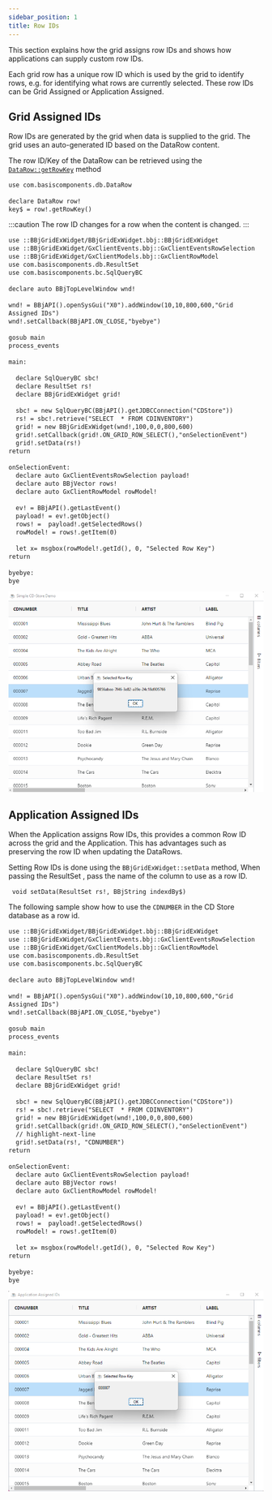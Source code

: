 ```yaml
---
sidebar_position: 1
title: Row IDs
---
```


This section explains how the grid assigns row IDs and shows how applications can supply custom row IDs.

Each grid row has a unique row ID which is used by the grid to identify rows, e.g. for identifying what rows are currently selected. These row IDs can be Grid Assigned or Application Assigned.

## Grid Assigned IDs

Row IDs are generated by the grid when data is supplied to the grid. The grid uses an auto-generated ID based on the DataRow
content. 

The row ID/Key of the DataRow can be retrieved using the [`DataRow::getRowKey`](https://basishub.github.io/components/javadoc/com/basiscomponents/db/DataRow.html#getRowKey()) method

```bbj
use com.basiscomponents.db.DataRow

declare DataRow row!
key$ = row!.getRowKey()
```
:::caution
The row ID changes for a row when the content is changed.
:::

```bbj showLineNumbers
use ::BBjGridExWidget/BBjGridExWidget.bbj::BBjGridExWidget
use ::BBjGridExWidget/GxClientEvents.bbj::GxClientEventsRowSelection
use ::BBjGridExWidget/GxClientModels.bbj::GxClientRowModel
use com.basiscomponents.db.ResultSet
use com.basiscomponents.bc.SqlQueryBC

declare auto BBjTopLevelWindow wnd!

wnd! = BBjAPI().openSysGui("X0").addWindow(10,10,800,600,"Grid Assigned IDs")
wnd!.setCallback(BBjAPI.ON_CLOSE,"byebye")

gosub main
process_events

main:

  declare SqlQueryBC sbc!
  declare ResultSet rs!
  declare BBjGridExWidget grid!

  sbc! = new SqlQueryBC(BBjAPI().getJDBCConnection("CDStore"))
  rs! = sbc!.retrieve("SELECT  * FROM CDINVENTORY")
  grid! = new BBjGridExWidget(wnd!,100,0,0,800,600)
  grid!.setCallback(grid!.ON_GRID_ROW_SELECT(),"onSelectionEvent")
  grid!.setData(rs!)
return

onSelectionEvent:
  declare auto GxClientEventsRowSelection payload!
  declare auto BBjVector rows!
  declare auto GxClientRowModel rowModel!

  ev! = BBjAPI().getLastEvent()
  payload! = ev!.getObject()
  rows! =  payload!.getSelectedRows()
  rowModel! = rows!.getItem(0)
  
  let x= msgbox(rowModel!.getId(), 0, "Selected Row Key")
return

byebye:
bye
```

![BBjGridExWidget - Column Animation](./assets/grid-assigned-id.png)

## Application Assigned IDs

When the Application assigns Row IDs, this provides a common Row ID across the grid and the Application. This has advantages such as preserving the row ID when updating the DataRows.

Setting Row IDs is done using the `BBjGridExWidget::setData` method, When passing the ResultSet , pass the name of the column to use as
a row ID.

```bbj
 void setData(ResultSet rs!, BBjString indexdBy$)
```

The following sample show how to use the `CDNUMBER` in the CD Store database as a row id.

```bbj showLineNumbers
use ::BBjGridExWidget/BBjGridExWidget.bbj::BBjGridExWidget
use ::BBjGridExWidget/GxClientEvents.bbj::GxClientEventsRowSelection
use ::BBjGridExWidget/GxClientModels.bbj::GxClientRowModel
use com.basiscomponents.db.ResultSet
use com.basiscomponents.bc.SqlQueryBC

declare auto BBjTopLevelWindow wnd!

wnd! = BBjAPI().openSysGui("X0").addWindow(10,10,800,600,"Grid Assigned IDs")
wnd!.setCallback(BBjAPI.ON_CLOSE,"byebye")

gosub main
process_events

main:

  declare SqlQueryBC sbc!
  declare ResultSet rs!
  declare BBjGridExWidget grid!

  sbc! = new SqlQueryBC(BBjAPI().getJDBCConnection("CDStore"))
  rs! = sbc!.retrieve("SELECT  * FROM CDINVENTORY")
  grid! = new BBjGridExWidget(wnd!,100,0,0,800,600)
  grid!.setCallback(grid!.ON_GRID_ROW_SELECT(),"onSelectionEvent")
  // highlight-next-line
  grid!.setData(rs!, "CDNUMBER")
return

onSelectionEvent:
  declare auto GxClientEventsRowSelection payload!
  declare auto BBjVector rows!
  declare auto GxClientRowModel rowModel!

  ev! = BBjAPI().getLastEvent()
  payload! = ev!.getObject()
  rows! =  payload!.getSelectedRows()
  rowModel! = rows!.getItem(0)
  
  let x= msgbox(rowModel!.getId(), 0, "Selected Row Key")
return

byebye:
bye
```

![BBjGridExWidget - Column Animation](./assets/application-assigned-id.png)